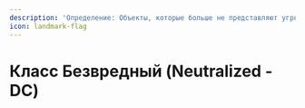 ```yaml
---
description: 'Определение: Объекты, которые больше не представляют угрозы.'
icon: landmark-flag
---
```


# Класс Безвредный (Neutralized - DC)

